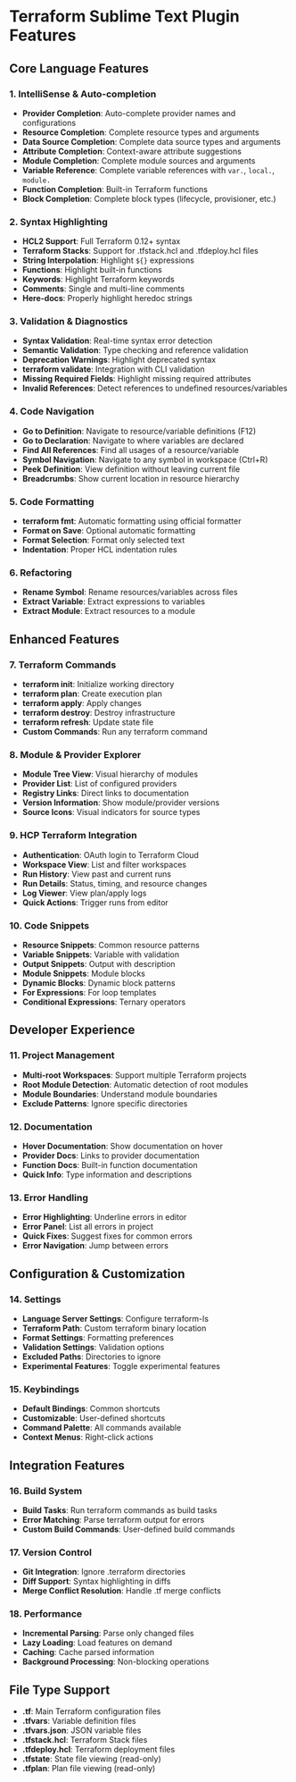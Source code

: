# Terraform Sublime Text Plugin Features

## Core Language Features

### 1. IntelliSense & Auto-completion
- **Provider Completion**: Auto-complete provider names and configurations
- **Resource Completion**: Complete resource types and arguments
- **Data Source Completion**: Complete data source types and arguments
- **Attribute Completion**: Context-aware attribute suggestions
- **Module Completion**: Complete module sources and arguments
- **Variable Reference**: Complete variable references with `var.`, `local.`, `module.`
- **Function Completion**: Built-in Terraform functions
- **Block Completion**: Complete block types (lifecycle, provisioner, etc.)

### 2. Syntax Highlighting
- **HCL2 Support**: Full Terraform 0.12+ syntax
- **Terraform Stacks**: Support for .tfstack.hcl and .tfdeploy.hcl files
- **String Interpolation**: Highlight `${}` expressions
- **Functions**: Highlight built-in functions
- **Keywords**: Highlight Terraform keywords
- **Comments**: Single and multi-line comments
- **Here-docs**: Properly highlight heredoc strings

### 3. Validation & Diagnostics
- **Syntax Validation**: Real-time syntax error detection
- **Semantic Validation**: Type checking and reference validation
- **Deprecation Warnings**: Highlight deprecated syntax
- **terraform validate**: Integration with CLI validation
- **Missing Required Fields**: Highlight missing required attributes
- **Invalid References**: Detect references to undefined resources/variables

### 4. Code Navigation
- **Go to Definition**: Navigate to resource/variable definitions (F12)
- **Go to Declaration**: Navigate to where variables are declared
- **Find All References**: Find all usages of a resource/variable
- **Symbol Navigation**: Navigate to any symbol in workspace (Ctrl+R)
- **Peek Definition**: View definition without leaving current file
- **Breadcrumbs**: Show current location in resource hierarchy

### 5. Code Formatting
- **terraform fmt**: Automatic formatting using official formatter
- **Format on Save**: Optional automatic formatting
- **Format Selection**: Format only selected text
- **Indentation**: Proper HCL indentation rules

### 6. Refactoring
- **Rename Symbol**: Rename resources/variables across files
- **Extract Variable**: Extract expressions to variables
- **Extract Module**: Extract resources to a module

## Enhanced Features

### 7. Terraform Commands
- **terraform init**: Initialize working directory
- **terraform plan**: Create execution plan
- **terraform apply**: Apply changes
- **terraform destroy**: Destroy infrastructure
- **terraform refresh**: Update state file
- **Custom Commands**: Run any terraform command

### 8. Module & Provider Explorer
- **Module Tree View**: Visual hierarchy of modules
- **Provider List**: List of configured providers
- **Registry Links**: Direct links to documentation
- **Version Information**: Show module/provider versions
- **Source Icons**: Visual indicators for source types

### 9. HCP Terraform Integration
- **Authentication**: OAuth login to Terraform Cloud
- **Workspace View**: List and filter workspaces
- **Run History**: View past and current runs
- **Run Details**: Status, timing, and resource changes
- **Log Viewer**: View plan/apply logs
- **Quick Actions**: Trigger runs from editor

### 10. Code Snippets
- **Resource Snippets**: Common resource patterns
- **Variable Snippets**: Variable with validation
- **Output Snippets**: Output with description
- **Module Snippets**: Module blocks
- **Dynamic Blocks**: Dynamic block patterns
- **For Expressions**: For loop templates
- **Conditional Expressions**: Ternary operators

## Developer Experience

### 11. Project Management
- **Multi-root Workspaces**: Support multiple Terraform projects
- **Root Module Detection**: Automatic detection of root modules
- **Module Boundaries**: Understand module boundaries
- **Exclude Patterns**: Ignore specific directories

### 12. Documentation
- **Hover Documentation**: Show documentation on hover
- **Provider Docs**: Links to provider documentation
- **Function Docs**: Built-in function documentation
- **Quick Info**: Type information and descriptions

### 13. Error Handling
- **Error Highlighting**: Underline errors in editor
- **Error Panel**: List all errors in project
- **Quick Fixes**: Suggest fixes for common errors
- **Error Navigation**: Jump between errors

## Configuration & Customization

### 14. Settings
- **Language Server Settings**: Configure terraform-ls
- **Terraform Path**: Custom terraform binary location
- **Format Settings**: Formatting preferences
- **Validation Settings**: Validation options
- **Excluded Paths**: Directories to ignore
- **Experimental Features**: Toggle experimental features

### 15. Keybindings
- **Default Bindings**: Common shortcuts
- **Customizable**: User-defined shortcuts
- **Command Palette**: All commands available
- **Context Menus**: Right-click actions

## Integration Features

### 16. Build System
- **Build Tasks**: Run terraform commands as build tasks
- **Error Matching**: Parse terraform output for errors
- **Custom Build Commands**: User-defined build commands

### 17. Version Control
- **Git Integration**: Ignore .terraform directories
- **Diff Support**: Syntax highlighting in diffs
- **Merge Conflict Resolution**: Handle .tf merge conflicts

### 18. Performance
- **Incremental Parsing**: Parse only changed files
- **Lazy Loading**: Load features on demand
- **Caching**: Cache parsed information
- **Background Processing**: Non-blocking operations

## File Type Support
- **.tf**: Main Terraform configuration files
- **.tfvars**: Variable definition files
- **.tfvars.json**: JSON variable files
- **.tfstack.hcl**: Terraform Stack files
- **.tfdeploy.hcl**: Terraform deployment files
- **.tfstate**: State file viewing (read-only)
- **.tfplan**: Plan file viewing (read-only)